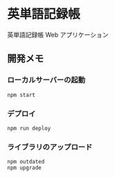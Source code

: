 # 英単語記録帳

英単語記録帳 Web アプリケーション

## 開発メモ

### ローカルサーバーの起動

```
npm start
```

### デプロイ

```
npm run deploy
```

### ライブラリのアップロード

```
npm outdated
npm upgrade
```
